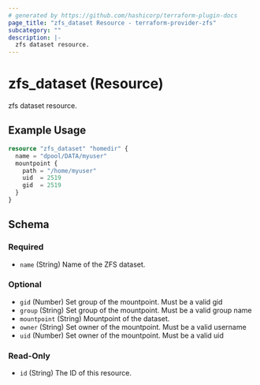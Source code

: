 ```yaml
---
# generated by https://github.com/hashicorp/terraform-plugin-docs
page_title: "zfs_dataset Resource - terraform-provider-zfs"
subcategory: ""
description: |-
  zfs dataset resource.
---
```


# zfs_dataset (Resource)

zfs dataset resource.

## Example Usage

```terraform
resource "zfs_dataset" "homedir" {
  name = "dpool/DATA/myuser"
  mountpoint {
    path = "/home/myuser"
    uid  = 2519
    gid  = 2519
  }
}
```

<!-- schema generated by tfplugindocs -->
## Schema

### Required

- `name` (String) Name of the ZFS dataset.

### Optional

- `gid` (Number) Set group of the mountpoint. Must be a valid gid
- `group` (String) Set group of the mountpoint. Must be a valid group name
- `mountpoint` (String) Mountpoint of the dataset.
- `owner` (String) Set owner of the mountpoint. Must be a valid username
- `uid` (Number) Set owner of the mountpoint. Must be a valid uid

### Read-Only

- `id` (String) The ID of this resource.


